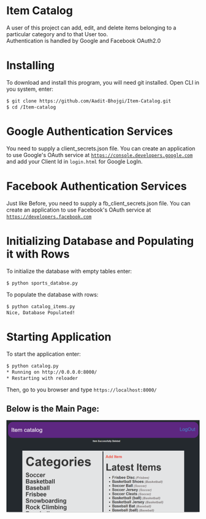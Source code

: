 # Item Catalog

A user of this project can add, edit, and delete items belonging to a particular category and to that User too.  
Authentication is handled by Google and Facebook OAuth2.0

# Installing
To download and install this program, you will need git installed.
Open CLI in you system, enter:
```
$ git clone https://github.com/Aadit-Bhojgi/Item-Catalog.git
$ cd /Item-catalog
```

# Google Authentication Services
You need to supply a client_secrets.json file. You can create an application to use
Google's OAuth service at <a href="https://console.developers.google.com.">`https://console.developers.google.com`</a>
and add your Client Id in `login.html` for Google LogIn.

# Facebook Authentication Services
Just like Before, you need to supply a fb_client_secrets.json file. You can create an application to use
Facebook's OAuth service at <a href="https://developers.facebook.com">`https://developers.facebook.com`</a>

# Initializing Database and Populating it with Rows
To initialize the database with empty tables enter:
```
$ python sports_databse.py
```
To populate the database with rows:
```
$ python catalog_items.py
Nice, Database Populated!
```

# Starting Application
To start the application enter:
```
$ python catalog.py
* Running on http://0.0.0.0:8000/
* Restarting with reloader

```

Then, go to you browser and type `https://localhost:8000/`

## Below is the Main Page:
<img src="Capture.PNG" alt="image">
